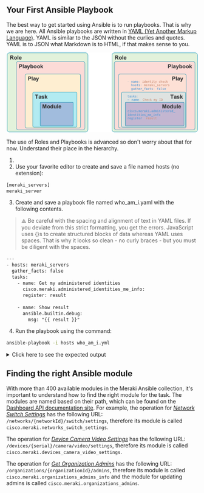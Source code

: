 ## Your First Ansible Playbook

The best way to get started using Ansible is to run playbooks. That is why we are here.
All Ansible playbooks are written in [YAML (Yet Another Markup Language)](https://yaml.org/). YAML is similar to the JSON without the curlies and quotes. YAML is to JSON what Markdown is to HTML, if that makes sense to you.

![Ansible-Playbooks](images/Ansible-Playbooks.png)

The use of Roles and Playbooks is advanced so don't worry about that for now. Understand their place in the hierarchy.

1. 
2. Use your favorite editor to create and save a file named hosts (no extension):
```
[meraki_servers]
meraki_server
```
3. Create and save a playbook file named who_am_i.yaml with the following contents.

> ⟁ Be careful with the spacing and alignment of text in YAML files. If you deviate from this strict formatting, you get the errors. JavaScript uses {}s to create structured blocks of data whereas YAML uses spaces. That is why it looks so clean - no curly braces - but you must be diligent with the spaces.


```
---
- hosts: meraki_servers
  gather_facts: false
  tasks:
    - name: Get my administered identities
      cisco.meraki.administered_identities_me_info:
      register: result

    - name: Show result
      ansible.builtin.debug:
        msg: "{{ result }}"
```

4. Run the playbook using the command:

```bash
ansible-playbook -i hosts who_am_i.yml
```

<details><summary>Click here to see the expected output</summary>
<pre><code>
PLAY [meraki_servers] ***************************************************************************************************************************************************************************************

TASK [Get my administered identities] ***********************************************************************************************************************************************************************
ok: [meraki_server]

TASK [Show result] ******************************************************************************************************************************************************************************************
ok: [meraki_server] => {
    "msg": {
        "changed": false,
        "failed": false,
        "meraki_response": {
            "authentication": {
                "api": {
                    "key": {
                        "created": true
                    }
                },
                "mode": "email",
                "saml": {
                    "enabled": false
                },
                "twoFactor": {
                    "enabled": false
                }
            },
            "email": "devnetmerakiadmin@cisco.com",
            "lastUsedDashboardAt": "2023-01-31T16:18:46.000000Z",
            "name": "DevNet Meraki Admin"
        },
        "result": ""
    }
}

PLAY RECAP **************************************************************************************************************************************************************************************************
meraki_server              : ok=2    changed=0    unreachable=0    failed=0    skipped=0    rescued=0    ignored=0</code></pre>
</details> 

## Finding the right Ansible module

With more than 400 available modules in the Meraki Ansible collection, it's important to understand how to find the right module for the task.
The modules are named based on their path, which can be found on the [Dashboard API documentation site](https://developer.cisco.com/meraki/api-v1/). For example, the operation for [_Network Switch Settings_](https://developer.cisco.com/meraki/api-v1/update-network-switch-settings/) has the following URL: `/networks/{networkId}/switch/settings`, therefore its module is called `cisco.meraki.networks_switch_settings`.

The operation for [_Device Camera Video Settings_](https://developer.cisco.com/meraki/api-v1/update-device-camera-video-settings/) has the following URL: `/devices/{serial}/camera/video/settings`, therefore its module is called `cisco.meraki.devices_camera_video_settings`.

The operation for [_Get Organization Admins_](https://developer.cisco.com/meraki/api-v1/get-organization-admins/) has the following URL: `/organizations/{organizationId}/admins`, therefore its module is called `cisco.meraki.organizations_admins_info` and the module for updating admins is called `cisco.meraki.organizations_admins`.
